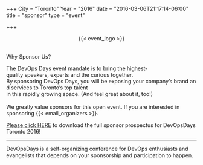 +++
City = "Toronto"
Year = "2016"
date = "2016-03-06T21:17:14-06:00"
title = "sponsor"
type = "event"

+++

<div style="text-align:center;">
  {{< event_logo >}}<br><br>
</div>

Why Sponsor Us?

The DevOps Days event mandate is to bring the highest­quality speakers, experts and the curious together. 
By sponsoring DevOps Days, you will be exposing your company’s brand and services to Toronto’s top talent 
in this rapidly growing space. (And feel great about it, too!)<br><br>
We greatly value sponsors for this open event. If you are interested in sponsoring {{< email_organizers >}}.

<a href="/img/events/2016-toronto/DevOpsDaysTorontoSponsorshipProspectus2016.pdf" target="_blank">Please click HERE</a> to download the full sponsor prospectus for DevOpsDays Toronto 2016!

<hr>

DevOpsDays is a self-organizing conference for DevOps enthusiasts and evangelists that depends on your sponsorship and participation to happen.
